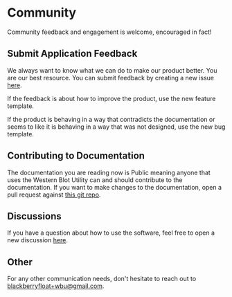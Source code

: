 # Community

Community feedback and engagement is welcome, encouraged in fact!

## Submit Application Feedback

We always want to know what we can do to make our product better. You are our best resource. You can submit feedback by creating a new issue [here](https://github.com/blackberryfloat/western-blot-utility-docs/issues).

If the feedback is about how to improve the product, use the new feature template.

If the product is behaving in a way that contradicts the documentation or seems to like it is behaving in a way that was not designed, use the new bug template.

## Contributing to Documentation

The documentation you are reading now is Public meaning anyone that uses the Western Blot Utility can and should contribute to the documentation. If you want to make changes to the documentation, open a pull request against [this git repo](https://github.com/blackberryfloat/western-blot-utility-docs).

## Discussions

If you have a question about how to use the software, feel free to open a new discussion [here](https://github.com/blackberryfloat/western-blot-utility-docs/discussions/categories/general).

## Other

For any other communication needs, don't hesitate to reach out to [blackberryfloat+wbu@gmail.com](mailto:blackberryfloat+wbu@gmail.com).
